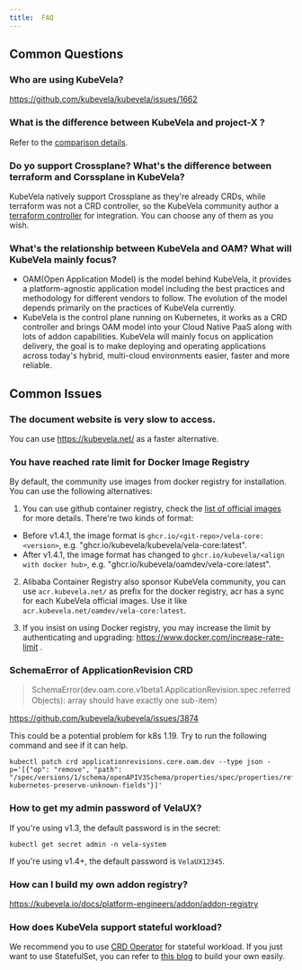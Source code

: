 ```yaml
---
title:  FAQ
---
```


## Common Questions

### Who are using KubeVela?

https://github.com/kubevela/kubevela/issues/1662

### What is the difference between KubeVela and project-X ?

Refer to the [comparison details](https://kubevela.io/docs/#kubevela-vs-other-software).

### Do yo support Crossplane? What's the difference between terraform and Corssplane in KubeVela?

KubeVela natively support Crossplane as they're already CRDs, while terraform was not a CRD controller, so the KubeVela community author a [terraform controller](https://github.com/kubevela/terraform-controller) for integration. You can choose any of them as you wish. 


### What's the relationship between KubeVela and OAM? What will KubeVela mainly focus?

* OAM(Open Application Model) is the model behind KubeVela, it provides a platform-agnostic application model including the best practices and methodology for different vendors to follow. The evolution of the model depends primarily on the practices of KubeVela currently.
* KubeVela is the control plane running on Kubernetes, it works as a CRD controller and brings OAM model into your Cloud Native PaaS along with lots of addon capabilities. KubeVela will mainly focus on application delivery, the goal is to make deploying and operating applications across today's hybrid, multi-cloud environments easier, faster and more reliable.

## Common Issues

### The document website is very slow to access.

You can use https://kubevela.net/ as a faster alternative.

### You have reached rate limit for Docker Image Registry 

By default, the community use images from docker registry for installation. You can use the following alternatives:

1. You can use github container registry, check the [list of official images](https://github.com/orgs/kubevela/packages) for more details. There're two kinds of format:

* Before v1.4.1, the image format is `ghcr.io/<git-repo>/vela-core:<version>`, e.g. "ghcr.io/kubevela/kubevela/vela-core:latest".
* After v1.4.1, the image format has changed to `ghcr.io/kubevela/<align with docker hub>`, e.g. "ghcr.io/kubevela/oamdev/vela-core:latest".

2. Alibaba Container Registry also sponsor KubeVela community, you can use `acr.kubevela.net/` as prefix for the docker registry, acr has a sync for each KubeVela official images. Use it like `acr.kubevela.net/oamdev/vela-core:latest`.

3. If you insist on using Docker registry, you may increase the limit by authenticating and upgrading: https://www.docker.com/increase-rate-limit .
 
### SchemaError of ApplicationRevision CRD

> SchemaError(dev.oam.core.v1beta1.ApplicationRevision.spec.referredObjects): array should have exactly one sub-item） 

https://github.com/kubevela/kubevela/issues/3874

This could be a potential problem for k8s 1.19. Try to run the following command and see if it can help.

```
kubectl patch crd applicationrevisions.core.oam.dev --type json -p='[{"op": "remove", "path": "/spec/versions/1/schema/openAPIV3Schema/properties/spec/properties/referredObjects/x-kubernetes-preserve-unknown-fields"}]'
```

### How to get my admin password of VelaUX?

If you're using v1.3, the default password is in the secret:

```
kubectl get secret admin -n vela-system
```

If you're using v1.4+, the default password is `VelaUX12345`.

### How can I build my own addon registry?

https://kubevela.io/docs/platform-engineers/addon/addon-registry

### How does KubeVela support stateful workload?

We recommend you to use [CRD Operator](https://kubernetes.io/docs/concepts/extend-kubernetes/operator/) for stateful workload. If you just want to use StatefulSet, you can refer to [this blog](https://kubevela.io/blog/2022/05/30/abstraction-kubevela) to build your own easily.